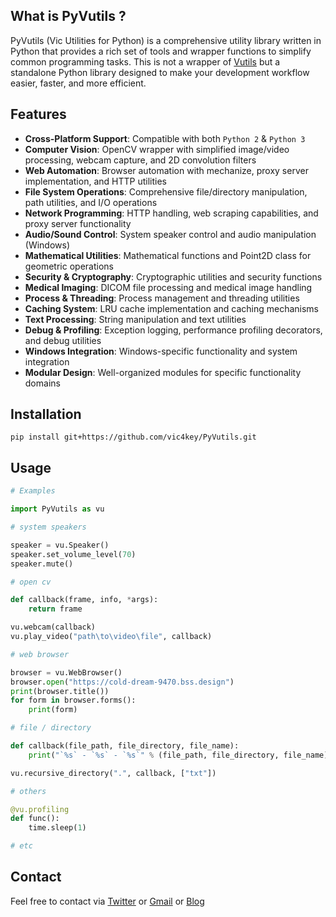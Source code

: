 ## What is PyVutils ?

PyVutils (Vic Utilities for Python) is a comprehensive utility library written in Python that provides a rich set of tools and wrapper functions to simplify common programming tasks. This is not a wrapper of [Vutils](https://github.com/vic4key/Vutils.git) but a standalone Python library designed to make your development workflow easier, faster, and more efficient.

## Features

* **Cross-Platform Support**: Compatible with both `Python 2` & `Python 3`
* **Computer Vision**: OpenCV wrapper with simplified image/video processing, webcam capture, and 2D convolution filters
* **Web Automation**: Browser automation with mechanize, proxy server implementation, and HTTP utilities
* **File System Operations**: Comprehensive file/directory manipulation, path utilities, and I/O operations
* **Network Programming**: HTTP handling, web scraping capabilities, and proxy server functionality
* **Audio/Sound Control**: System speaker control and audio manipulation (Windows)
* **Mathematical Utilities**: Mathematical functions and Point2D class for geometric operations
* **Security & Cryptography**: Cryptographic utilities and security functions
* **Medical Imaging**: DICOM file processing and medical image handling
* **Process & Threading**: Process management and threading utilities
* **Caching System**: LRU cache implementation and caching mechanisms
* **Text Processing**: String manipulation and text utilities
* **Debug & Profiling**: Exception logging, performance profiling decorators, and debug utilities
* **Windows Integration**: Windows-specific functionality and system integration
* **Modular Design**: Well-organized modules for specific functionality domains

## Installation

`pip install git+https://github.com/vic4key/PyVutils.git`

## Usage

```python
# Examples

import PyVutils as vu

# system speakers

speaker = vu.Speaker()
speaker.set_volume_level(70)
speaker.mute()

# open cv

def callback(frame, info, *args):
    return frame

vu.webcam(callback)
vu.play_video("path\to\video\file", callback)

# web browser

browser = vu.WebBrowser()
browser.open("https://cold-dream-9470.bss.design")
print(browser.title())
for form in browser.forms():
    print(form)

# file / directory

def callback(file_path, file_directory, file_name):
    print("`%s` - `%s` - `%s`" % (file_path, file_directory, file_name))

vu.recursive_directory(".", callback, ["txt"])

# others

@vu.profiling
def func():
    time.sleep(1)

# etc
```

## Contact
Feel free to contact via [Twitter](https://twitter.com/vic4key) or [Gmail](mailto:vic4key@gmail.com) or [Blog](https://vic.onl/)
